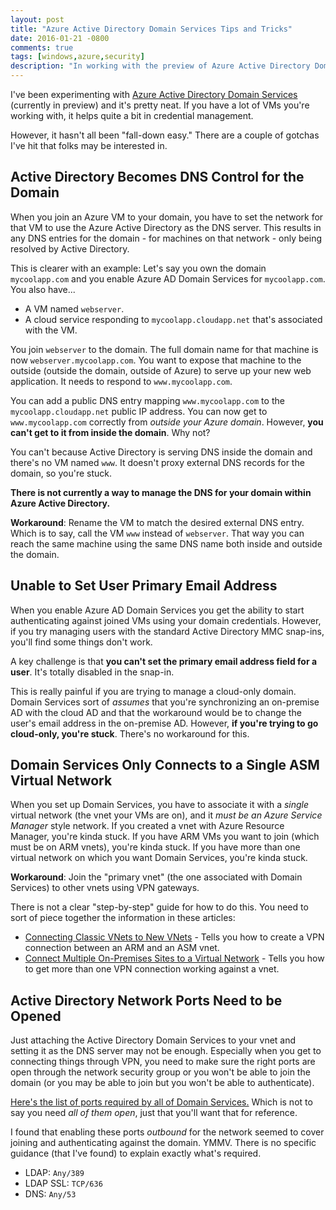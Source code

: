 ```yaml
---
layout: post
title: "Azure Active Directory Domain Services Tips and Tricks"
date: 2016-01-21 -0800
comments: true
tags: [windows,azure,security]
description: "In working with the preview of Azure Active Directory Domain Services I've found a few gotchas. This article explains what I found."
---
```


I've been experimenting with [Azure Active Directory Domain Services](https://azure.microsoft.com/en-us/services/active-directory-ds/) (currently in preview) and it's pretty neat. If you have a lot of VMs you're working with, it helps quite a bit in credential management.

However, it hasn't all been "fall-down easy." There are a couple of gotchas I've hit that folks may be interested in.

## Active Directory Becomes DNS Control for the Domain

When you join an Azure VM to your domain, you have to set the network for that VM to use the Azure Active Directory as the DNS server. This results in any DNS entries for the domain - for machines on that network - only being resolved by Active Directory.

This is clearer with an example: Let's say you own the domain `mycoolapp.com` and you enable Azure AD Domain Services for `mycoolapp.com`. You also have...

- A VM named `webserver`.
- A cloud service responding to `mycoolapp.cloudapp.net` that's associated with the VM.

You join `webserver` to the domain. The full domain name for that machine is now `webserver.mycoolapp.com`. You want to expose that machine to the outside (outside the domain, outside of Azure) to serve up your new web application. It needs to respond to `www.mycoolapp.com`.

You can add a public DNS entry mapping `www.mycoolapp.com` to the `mycoolapp.cloudapp.net` public IP address. You can now get to `www.mycoolapp.com` correctly from _outside your Azure domain_. However, **you can't get to it from inside the domain**. Why not?

You can't because Active Directory is serving DNS inside the domain and there's no VM named `www`. It doesn't proxy external DNS records for the domain, so you're stuck.

**There is not currently a way to manage the DNS for your domain within Azure Active Directory.**

**Workaround**: Rename the VM to match the desired external DNS entry. Which is to say, call the VM `www` instead of `webserver`. That way you can reach the same machine using the same DNS name both inside and outside the domain.

## Unable to Set User Primary Email Address

When you enable Azure AD Domain Services you get the ability to start authenticating against joined VMs using your domain credentials. However, if you try managing users with the standard Active Directory MMC snap-ins, you'll find some things don't work.

A key challenge is that **you can't set the primary email address field for a user**. It's totally disabled in the snap-in.

This is really painful if you are trying to manage a cloud-only domain. Domain Services sort of _assumes_ that you're synchronizing an on-premise AD with the cloud AD and that the workaround would be to change the user's email address in the on-premise AD. However, **if you're trying to go cloud-only, you're stuck**. There's no workaround for this.

## Domain Services Only Connects to a Single ASM Virtual Network

When you set up Domain Services, you have to associate it with a _single_ virtual network (the vnet your VMs are on), and it _must be an Azure Service Manager_ style network. If you created a vnet with Azure Resource Manager, you're kinda stuck. If you have ARM VMs you want to join (which must be on ARM vnets), you're kinda stuck. If you have more than one virtual network on which you want Domain Services, you're kinda stuck.

**Workaround**: Join the "primary vnet" (the one associated with Domain Services) to other vnets using VPN gateways.

There is not a clear "step-by-step" guide for how to do this. You need to sort of piece together the information in these articles:

- [Connecting Classic VNets to New VNets](https://azure.microsoft.com/en-us/documentation/articles/virtual-networks-arm-asm-s2s-howto/) - Tells you how to create a VPN connection between an ARM and an ASM vnet.
- [Connect Multiple On-Premises Sites to a Virtual Network](https://azure.microsoft.com/en-us/documentation/articles/vpn-gateway-multi-site/) - Tells you how to get more than one VPN connection working against a vnet.

## Active Directory Network Ports Need to be Opened

Just attaching the Active Directory Domain Services to your vnet and setting it as the DNS server may not be enough. Especially when you get to connecting things through VPN, you need to make sure the right ports are open through the network security group or you won't be able to join the domain (or you may be able to join but you won't be able to authenticate).

[Here's the list of ports required by all of Domain Services.](https://technet.microsoft.com/en-us/library/dd772723(WS.10).aspx) Which is not to say you need _all of them open_, just that you'll want that for reference.

I found that enabling these ports _outbound_ for the network seemed to cover joining and authenticating against the domain. YMMV. There is no specific guidance (that I've found) to explain exactly what's required.

- LDAP: `Any/389`
- LDAP SSL: `TCP/636`
- DNS: `Any/53`
